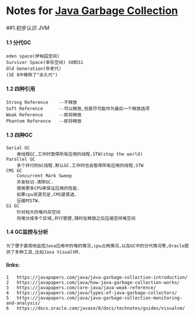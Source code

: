 # Notes for [Java Garbage Collection](https://javapapers.com/java/how-java-garbage-collection-works/)

##1.初步认识 JVM

#### 1.1 分代GC
    eden space(伊甸园空间)
    Survivor Space(幸存空间) S0和S1
    Old Generation(年老代)
    (SE 8中移除了"永久代")
#### 1.2 四种引用
    Strong Reference    --不释放
    Soft Reference      --可以释放,但是尽可能作为最后一个释放选项
    Weak Reference      --即将释放
    Phantom Reference   --即将释放

#### 1.3 四种GC
    Serial GC
        单线程GC,工作时暂停所有应用的线程,STW(stop the world)
    Parallel GC
        多个并行的GC线程.默认GC.工作时也会暂停所有应用的线程,STW
    CMS GC
        Concurrent Mark Sweep
        并发标记-清除GC.
        使用更多CPU来保证应用的性能.
        如果cpu资源充足,CMS是首选.
        压缩时STW.
    G1 GC
        针对较大的堆内存空间
        将堆分成多个区域,并行管理,随时在释放之后压缩空闲堆空间

#### 1.4 GC监控与分析

    为了便于直观地监控Java应用中的堆的情况,cpu占用情况,以及GC中的分代情况等,Oracle提供了多种工具,比如Java VisualVM.


#### links:

    1   https://javapapers.com/java/java-garbage-collection-introduction/
    2   https://javapapers.com/java/how-java-garbage-collection-works/
    3   https://javapapers.com/core-java/java-weak-reference/
    4   https://javapapers.com/java/types-of-java-garbage-collectors/
    5   https://javapapers.com/java/java-garbage-collection-monitoring-and-analysis/
    6   https://docs.oracle.com/javase/8/docs/technotes/guides/visualvm/
